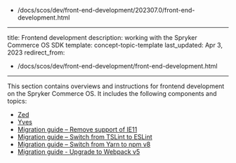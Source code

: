   - /docs/scos/dev/front-end-development/202307.0/front-end-development.html
---
title: Frontend development
description: working with the Spryker Commerce OS SDK
template: concept-topic-template
last_updated: Apr 3, 2023
redirect_from:
  - /docs/scos/dev/front-end-development/front-end-development.html
---

This section contains overviews and instructions for frontend development on the Spryker Commerce OS. It includes the following components and topics:
* [Zed](/docs/scos/dev/front-end-development/{{page.version}}/zed/zed.html)
* [Yves](/docs/scos/dev/front-end-development/{{page.version}}/yves/yves.html)
* [Migration guide – Remove support of IE11](/docs/scos/dev/front-end-development/{{page.version}}/migration-guide-remove-support-of-ie11.html)
* [Migration guide – Switch from TSLint to ESLint](/docs/scos/dev/front-end-development/{{page.version}}/migration-guide-switch-from-tslint-to-eslint.html)
* [Migration guide – Switch from Yarn to npm v8](/docs/scos/dev/front-end-development/{{page.version}}/migration-guide-switch-from-yarn-to-npm.html)
* [Migration guide - Upgrade to Webpack v5](/docs/scos/dev/front-end-development/{{page.version}}/migration-guide-upgrade-to-webpack-v5.html)
